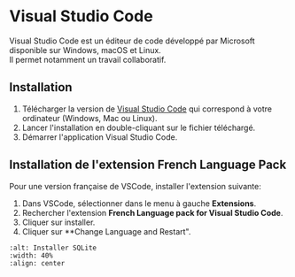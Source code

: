 <!-- Copyright 2024 Caroline Blank <caro@c-space.org> -->
<!-- SPDX-License-Identifier: CC-BY-NC-SA-4.0 -->

# Visual Studio Code

Visual Studio Code est un éditeur de code développé par Microsoft disponible sur
Windows, macOS et Linux.\
Il permet notamment un travail collaboratif.

## Installation

1. Télécharger la version de [Visual Studio Code](https://code.visualstudio.com/download)
qui correspond à votre ordinateur (Windows, Mac ou Linux).
2. Lancer l'installation en double-cliquant sur le fichier téléchargé.
3. Démarrer l'application Visual Studio Code.

## Installation de l'extension French Language Pack

Pour une version française de VSCode, installer l'extension suivante:

1. Dans VSCode, sélectionner dans le menu à gauche **Extensions**.
2. Rechercher l'extension **French Language pack for Visual Studio Code**.
3. Cliquer sur installer.
4. Cliquer sur **Change Language and Restart".
```{figure} images/french.png
:alt: Installer SQLite
:width: 40%
:align: center
```
